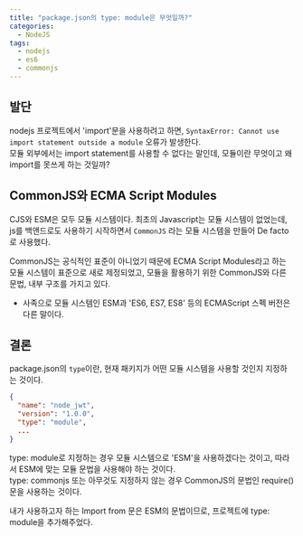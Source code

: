 ```yaml
---
title: "package.json의 type: module은 무엇일까?"
categories: 
  - NodeJS
tags:
  - nodejs
  - es6
  - commonjs
---
```


## 발단
nodejs 프로젝트에서 'import'문을 사용하려고 하면, `SyntaxError: Cannot use import statement outside a module` 오류가 발생한다.  
모듈 외부에서는 import statement를 사용할 수 없다는 말인데, 모듈이란 무엇이고 왜 import를 못쓰게 하는 것일까?  

## CommonJS와 ECMA Script Modules
CJS와 ESM은 모두 모듈 시스템이다. 최초의 Javascript는 모듈 시스템이 없었는데, js를 백앤드로도 사용하기 시작하면서 `CommonJS` 라는 모듈 시스템을 만들어 De facto로 사용했다.  

CommonJS는 공식적인 표준이 아니었기 때문에 ECMA Script Modules라고 하는 모듈 시스템이 표준으로 새로 제정되었고, 모듈을 활용하기 위한 CommonJS와 다른 문법, 내부 구조를 가지고 있다.

* 사족으로 모듈 시스템인 ESM과 'ES6, ES7, ES8' 등의 ECMAScript 스펙 버전은 다른 말이다.  

## 결론
package.json의 `type`이란, 현재 패키지가 어떤 모듈 시스템을 사용할 것인지 지정하는 것이다.  
``` json
{
  "name": "node_jwt",
  "version": "1.0.0",
  "type": "module",
  ...
}
```
type: module로 지정하는 경우 모듈 시스템으로 'ESM'을 사용하겠다는 것이고, 따라서 ESM에 맞는 모듈 문법을 사용해야 하는 것이다.  
type: commonjs 또는 아무것도 지정하지 않는 경우 CommonJS의 문법인 require()문을 사용하는 것이다.  

내가 사용하고자 하는 Import from 문은 ESM의 문법이므로, 프로젝트에 type: module을 추가해주었다.